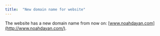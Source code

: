 ```yaml
---
title:  "New domain name for website"
---
```


The website has a new domain name from now on: [www.noahdayan.com](http://www.noahdayan.com/).
